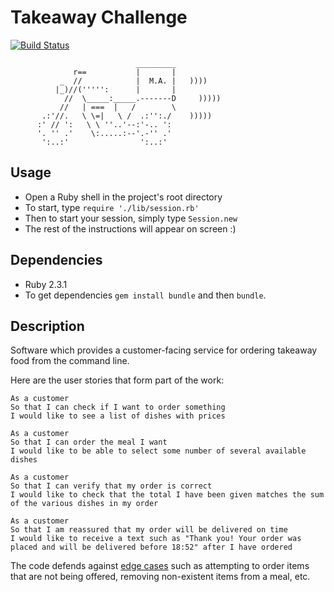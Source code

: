 Takeaway Challenge
==================
[![Build Status](https://travis-ci.org/nryn/takeaway-challenge.svg?branch=master)](https://travis-ci.org/nryn/takeaway-challenge)
```
                            _________
              r==           |       |
           _  //            |  M.A. |   ))))
          |_)//(''''':      |       |
            //  \_____:_____.-------D     )))))
           //   | ===  |   /        \
       .:'//.   \ \=|   \ /  .:'':./    )))))
      :' // ':   \ \ ''..'--:'-.. ':
      '. '' .'    \:.....:--'.-'' .'
       ':..:'                ':..:'

 ```

 Usage
 ---------

 * Open a Ruby shell in the project's root directory
 * To start, type
     `require './lib/session.rb'`
 * Then to start your session, simply type
     `Session.new`
 * The rest of the instructions will appear on screen :)


 Dependencies
 --------------

 * Ruby 2.3.1
 * To get dependencies `gem install bundle` and then `bundle`.


 Description
 -------------

 Software which provides a customer-facing service for ordering takeaway food from the command line.

 Here are the user stories that form part of the work:

 ```
 As a customer
 So that I can check if I want to order something
 I would like to see a list of dishes with prices

 As a customer
 So that I can order the meal I want
 I would like to be able to select some number of several available dishes

 As a customer
 So that I can verify that my order is correct
 I would like to check that the total I have been given matches the sum of the various dishes in my order

 As a customer
 So that I am reassured that my order will be delivered on time
 I would like to receive a text such as "Thank you! Your order was placed and will be delivered before 18:52" after I have ordered
 ```

 The code defends against [edge cases](http://programmers.stackexchange.com/questions/125587/what-are-the-difference-between-an-edge-case-a-corner-case-a-base-case-and-a-b) such as attempting to order items that are not being offered, removing non-existent items from a meal, etc.
